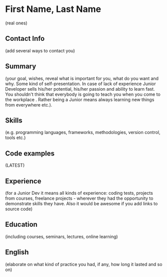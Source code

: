 # First Name, Last Name 
(real ones)
## Contact Info 
(add several ways to contact you)
## Summary 
(your goal, wishes, reveal what is important for you, what do you want and why.
Some kind of self-presentation. In case of lack of experience  Junior Developer sells his/her potential, his/her passion and ability to learn fast. You shouldn't think that everybody is going to teach you when you come to the workplace . Rather being a Junior means always
learning new things from everywhere etc.).
## Skills 
(e.g. programming languages, frameworks, methodologies, version control, tools etc.)
## Code examples 
(LATEST)
## Experience 
(for a Junior Dev it means all kinds of experience: coding tests, projects from courses,
freelance projects - wherever they had the opportunity to demonstrate skills they have.
Also it would be awesome if you add links to source code)
## Education 
(including courses, seminars, lectures, online learning)
## English 
(elaborate on what kind of practice you had, if any, how long it lasted and so on)